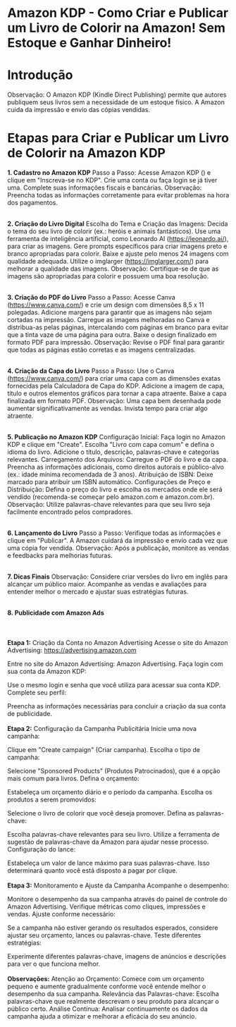 # Amazon KDP - Como Criar e Publicar um Livro de Colorir na Amazon! Sem Estoque e Ganhar Dinheiro!

# Introdução
Observação: O Amazon KDP (Kindle Direct Publishing) permite que autores publiquem seus livros sem a necessidade de um estoque físico. A Amazon cuida da impressão e envio das cópias vendidas.

<h1>Etapas para Criar e Publicar um Livro de Colorir na Amazon KDP</h1>
<b>1. Cadastro no Amazon KDP</b>
Passo a Passo:
Acesse Amazon KDP (<a href="https://kdp.amazon.com" target="_blank"></a>) e clique em "Inscreva-se no KDP".
Crie uma conta ou faça login se já tiver uma.
Complete suas informações fiscais e bancárias.
Observação: Preencha todas as informações corretamente para evitar problemas na hora dos pagamentos.
<br></br>

<b>2. Criação do Livro Digital</b>
Escolha do Tema e Criação das Imagens:
Decida o tema do seu livro de colorir (ex.: heróis e animais fantásticos).
Use uma ferramenta de inteligência artificial, como Leonardo AI (https://leonardo.ai/), para criar as imagens.
Gere prompts específicos para criar imagens preto e branco apropriadas para colorir.
Baixe e ajuste pelo menos 24 imagens com qualidade adequada.
Utilize o imglarger (https://imglarger.com/) para melhorar a qualidade das imagens.
Observação: Certifique-se de que as imagens são apropriadas para colorir e possuem uma boa resolução.
<br></br>

<b>3. Criação do PDF do Livro</b>
Passo a Passo:
Acesse Canva (https://www.canva.com/) e crie um design com dimensões 8,5 x 11 polegadas.
Adicione margens para garantir que as imagens não sejam cortadas na impressão.
Carregue as imagens melhoradas no Canva e distribua-as pelas páginas, intercalando com páginas em branco para evitar que a tinta vaze de uma página para outra.
Baixe o design finalizado em formato PDF para impressão.
Observação: Revise o PDF final para garantir que todas as páginas estão corretas e as imagens centralizadas.
<br></br>

<b>4. Criação da Capa do Livro</b>
Passo a Passo:
Use o Canva (https://www.canva.com/) para criar uma capa com as dimensões exatas fornecidas pela Calculadora de Capa do KDP.
Adicione a imagem de capa, título e outros elementos gráficos para tornar a capa atraente.
Baixe a capa finalizada em formato PDF.
Observação: Uma capa bem desenhada pode aumentar significativamente as vendas. Invista tempo para criar algo atraente.
<br></br>

<b>5. Publicação no Amazon KDP</b>
Configuração Inicial:
Faça login no Amazon KDP e clique em "Create".
Escolha "Livro com capa comum" e defina o idioma do livro.
Adicione o título, descrição, palavras-chave e categorias relevantes.
Carregamento dos Arquivos:
Carregue o PDF do livro e da capa.
Preencha as informações adicionais, como direitos autorais e público-alvo (ex.: idade mínima recomendada de 3 anos).
Atribuição de ISBN:
Deixe marcado para atribuir um ISBN automático.
Configurações de Preço e Distribuição:
Defina o preço do livro e escolha os mercados onde ele será vendido (recomenda-se começar pelo amazon.com e amazon.com.br).
Observação: Utilize palavras-chave relevantes para que seu livro seja facilmente encontrado pelos compradores.
<br></br>

<b>6. Lançamento do Livro</b>
Passo a Passo:
Verifique todas as informações e clique em "Publicar".
A Amazon cuidará da impressão e envio cada vez que uma cópia for vendida.
Observação: Após a publicação, monitore as vendas e feedbacks para melhorias futuras.
<br></br>

<b>7. Dicas Finais</b>
Observação: Considere criar versões do livro em inglês para alcançar um público maior.
Acompanhe as vendas e avaliações para entender melhor o mercado e ajustar suas estratégias futuras.
<br></br>

<b>8. Publicidade com Amazon Ads</b>
<br></br>
<br></br>
<b>Etapa 1:</b> Criação da Conta no Amazon Advertising
Acesse o site do Amazon Advertising: https://advertising.amazon.com

Entre no site do Amazon Advertising: Amazon Advertising.
Faça login com sua conta da Amazon KDP:

Use o mesmo login e senha que você utiliza para acessar sua conta KDP.
Complete seu perfil:

Preencha as informações necessárias para concluir a criação da sua conta de publicidade.
<br></br>
<b>Etapa 2:</b> Configuração da Campanha Publicitária
Inicie uma nova campanha:

Clique em "Create campaign" (Criar campanha).
Escolha o tipo de campanha:

Selecione "Sponsored Products" (Produtos Patrocinados), que é a opção mais comum para livros.
Defina o orçamento:

Estabeleça um orçamento diário e o período da campanha.
Escolha os produtos a serem promovidos:

Selecione o livro de colorir que você deseja promover.
Defina as palavras-chave:

Escolha palavras-chave relevantes para seu livro. Utilize a ferramenta de sugestão de palavras-chave da Amazon para ajudar nesse processo.
Configuração do lance:

Estabeleça um valor de lance máximo para suas palavras-chave. Isso determinará quanto você está disposto a pagar por clique.
<br></br>
<b>Etapa 3:</b> Monitoramento e Ajuste da Campanha
Acompanhe o desempenho:

Monitore o desempenho da sua campanha através do painel de controle do Amazon Advertising. Verifique métricas como cliques, impressões e vendas.
Ajuste conforme necessário:

Se a campanha não estiver gerando os resultados esperados, considere ajustar seu orçamento, lances ou palavras-chave.
Teste diferentes estratégias:

Experimente diferentes palavras-chave, imagens de anúncios e descrições para ver o que funciona melhor.
<br></br>
<b>Observações:</b>
Atenção ao Orçamento: Comece com um orçamento pequeno e aumente gradualmente conforme você entende melhor o desempenho da sua campanha.
Relevância das Palavras-chave: Escolha palavras-chave que realmente descrevam o seu produto para alcançar o público certo.
Análise Contínua: Analisar continuamente os dados da campanha ajuda a otimizar e melhorar a eficácia do seu anúncio.
